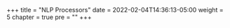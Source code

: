 +++
title = "NLP Processors"
date = 2022-02-04T14:36:13-05:00
weight = 5
chapter = true
pre = ""
+++
